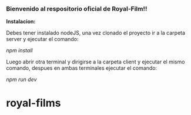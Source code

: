 ### Bienvenido al respositorio oficial de Royal-Film!!

**Instalacion:**

Debes tener instalado nodeJS, una vez clonado el proyecto ir a la carpeta server y ejecutar el comando:

_npm install_

Luego abrir otra terminal y dirigirse a la carpeta client y ejecutar el mismo comando, despues en ambas terminales ejecutar el comando:

_npm run dev_


# royal-films
